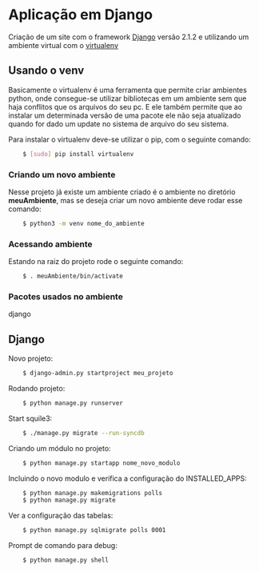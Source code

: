 # Aplicação em Django

Criação de um site com o framework [Django](https://www.djangoproject.com/) versão 2.1.2 e utilizando um ambiente virtual com o [virtualenv](https://virtualenv.pypa.io/en/stable/)

## Usando o venv

Basicamente o virtualenv é uma ferramenta que permite criar ambientes python, onde consegue-se utilizar bibliotecas em um ambiente sem que haja conflitos que os arquivos do seu pc. E ele também permite que ao instalar um determinada versão de uma pacote ele não seja atualizado quando for dado um update no sistema de arquivo do seu sistema.

Para instalar o virtualenv deve-se utilizar o pip, com o seguinte comando:

```sh
    $ [sudo] pip install virtualenv
```

### Criando um novo ambiente

Nesse projeto já existe um ambiente criado é o ambiente no diretório **meuAmbiente**, mas se deseja criar um novo ambiente deve rodar esse comando:

```sh
    $ python3 -m venv nome_do_ambiente
```

### Acessando ambiente

Estando na raiz do projeto rode o seguinte comando:

```sh
    $ . meuAmbiente/bin/activate
```

### Pacotes usados no ambiente

django

## Django

Novo projeto:

```sh
    $ django-admin.py startproject meu_projeto
```

Rodando projeto:

```sh
    $ python manage.py runserver
```

Start squile3:

```sh
    $ ./manage.py migrate --run-syncdb
```

Criando um módulo no projeto:

```sh
    $ python manage.py startapp nome_novo_modulo
```

Incluindo o novo modulo e verifica a configuração do INSTALLED_APPS:

```sh
    $ python manage.py makemigrations polls
    $ python manage.py migrate
```

Ver a configuração das tabelas:

```sh
    $ python manage.py sqlmigrate polls 0001
```

Prompt de comando para debug:

```sh
    $ python manage.py shell
```
